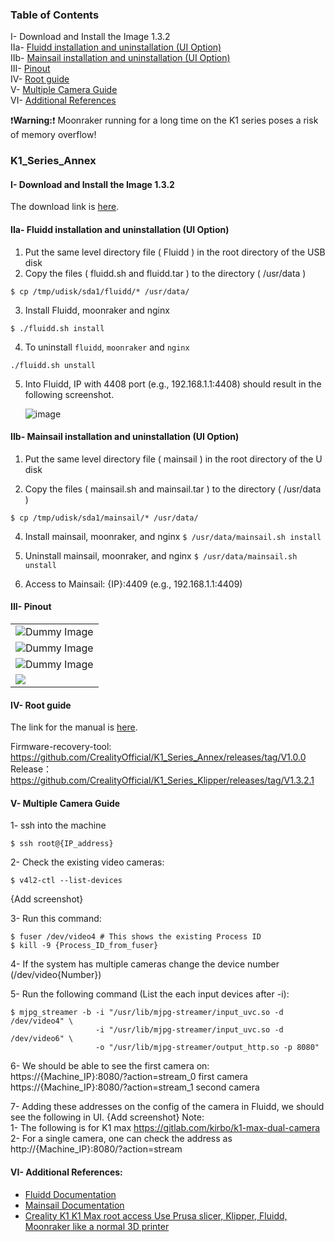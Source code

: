 ### Table of Contents
I- Download and Install the Image 1.3.2  
IIa- [Fluidd installation and uninstallation (UI Option)](#fluidd-installation-and-uninstallation-ui-option)  
IIb- [Mainsail installation and uninstallation (UI Option)](#mainsail-installation-and-uninstallation-ui-option)  
III- [Pinout](#pinout)  
IV- [Root guide](#root-guide)  
V- [Multiple Camera Guide](#multiple-camera-guide)  
VI- [Additional References](#additional-references)  

❗__Warning:__❗ Moonraker running for a long time on the K1 series poses a risk of memory overflow!

### K1_Series_Annex
#### I- Download and Install the Image 1.3.2  

  The download link is [here](https://drive.google.com/file/d/1_wLlbcfyCP2RPORpwKGLmsMj5SPtc_uC/view?usp=drive_link).

#### IIa- Fluidd installation and uninstallation (UI Option)
  
  1) Put the same level directory file ( Fluidd ) in the root directory of the USB disk
  2) Copy the files ( fluidd.sh and fluidd.tar ) to the directory ( /usr/data )
  ```
  $ cp /tmp/udisk/sda1/fluidd/* /usr/data/
  ```
  3) Install Fluidd, moonraker and nginx
  ```
  $ ./fluidd.sh install
  ```
  4) To uninstall `fluidd`, `moonraker` and `nginx`  
  ```
  ./fluidd.sh unstall
  ```
  5) Into Fluidd, IP with 4408 port (e.g., 192.168.1.1:4408) should result in the following screenshot.

     ![image](https://github.com/bankh/K1_Series_Annex/assets/9688867/2583ea1f-3ed0-4de2-9e2f-28efc6731768)

#### IIb- Mainsail installation and uninstallation (UI Option)
   1) Put the same level directory file ( mainsail ) in the root directory of the U disk  

   2) Copy the files ( mainsail.sh and mainsail.tar ) to the directory ( /usr/data )
      
    
    $ cp /tmp/udisk/sda1/mainsail/* /usr/data/
    
      
   4) Install mainsail, moonraker, and nginx `$ /usr/data/mainsail.sh install`

   5) Uninstall mainsail, moonraker, and nginx `$ /usr/data/mainsail.sh unstall`

   6) Access to Mainsail: {IP}:4409 (e.g., 192.168.1.1:4409)

#### III- Pinout

 <table>
    <tr>
        <td><img src="./pin out/Nozzle-board-A-en.JPEG" alt="Dummy Image"></td>
    </tr>
    <tr>
        <td><img src="./pin out/Nozzle-board-B-en.JPEG" alt="Dummy Image"></td>
    </tr>
    <tr>
        <td><img src="./pin out/motherboard-en.PNG" alt="Dummy Image"></td>
    </tr>
    <tr>
        <td><img src="./pin out/motherboard-pinout.JPEG"></td>
    </tr>
</table>
  

#### IV- Root guide
The link for the manual is [here](https://github.com/bankh/K1_Series_Annex/blob/main/root%20guide/K1%20Series%20root%20guide.pdf).

Firmware-recovery-tool: https://github.com/CrealityOfficial/K1_Series_Annex/releases/tag/V1.0.0  
Release： https://github.com/CrealityOfficial/K1_Series_Klipper/releases/tag/V1.3.2.1  

#### V- Multiple Camera Guide  
1- ssh into the machine
```
$ ssh root@{IP_address}
```

2- Check the existing video cameras:
```
$ v4l2-ctl --list-devices
```
{Add screenshot}

3- Run this command:
```
$ fuser /dev/video4 # This shows the existing Process ID
$ kill -9 {Process_ID_from_fuser}
```

4- If the system has multiple cameras change the device number (/dev/video{Number})

5- Run the following command (List the each input devices after -i):
```
$ mjpg_streamer -b -i "/usr/lib/mjpg-streamer/input_uvc.so -d /dev/video4" \
                   -i "/usr/lib/mjpg-streamer/input_uvc.so -d /dev/video6" \
                   -o "/usr/lib/mjpg-streamer/output_http.so -p 8080"
```

6- We should be able to see the first camera on:
https://{Machine_IP}:8080/?action=stream_0 first camera
https://{Machine_IP}:8080/?action=stream_1 second camera

7- Adding these addresses on the config of the camera in Fluidd, we should see the following in UI.
{Add screenshot}
Note:  
1- The following is for K1 max https://gitlab.com/kirbo/k1-max-dual-camera
2- For a single camera, one can check the address as http://{Machine_IP}:8080/?action=stream

#### VI- Additional References:
- [Fluidd Documentation](https://docs.fluidd.xyz/)
- [Mainsail Documentation](https://docs.mainsail.xyz/)
- [Creality K1 K1 Max root access Use Prusa slicer, Klipper, Fluidd, Moonraker like a normal 3D printer](https://www.youtube.com/watch?v=l2JCWSBQczg)
